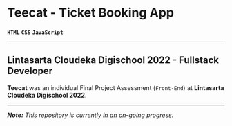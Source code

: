 # Teecat - Ticket Booking App

**`HTML`** **`CSS`** **`JavaScript`**

***

## Lintasarta Cloudeka Digischool 2022 - Fullstack Developer
**Teecat** was an individual Final Project Assessment (`Front-End`) at **Lintasarta Cloudeka Digischool 2022**.

***

***Note:*** *This repository is currently in an on-going progress.*